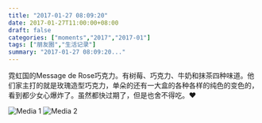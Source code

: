 ```yaml
---
title: "2017-01-27 08:09:20"
date: 2017-01-27T11:00:00+08:00
draft: false
categories: ["moments","2017","2017-01"]
tags: ["朋友圈","生活记录"]
summary: "2017-01-27 08:09:20..."
---
```


霓虹国的Message de Rose巧克力。有树莓、巧克力、牛奶和抹茶四种味道。他们家主打的就是玫瑰造型巧克力，单朵的还有一大盒的各种各样的纯色的变色的，看到都少女心爆炸了。虽然都快过期了，但是也舍不得吃。❤️

![Media 1](/Moments/photos/2017-01-27/201701270809200.jpg)
![Media 2](/Moments/photos/2017-01-27/201701270809201.jpg)

